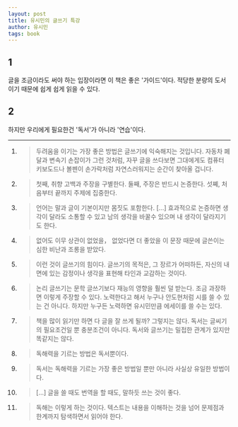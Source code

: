 ```yaml
---
layout: post
title: 유시민의 글쓰기 특강
author: 유시민
tags: book
---
```


## 1
글을 조금이라도 써야 하는 입장이라면 이 책은 좋은 '가이드'이다. 적당한 분량의 도서이기 때문에 쉽게 쉽게 읽을 수 있다.

## 2
하지만 우리에게 필요한건 '독서'가 아니라 '연습'이다.

---

1. > 두려움을 이기는 가장 좋은 방법은 글쓰기에 익숙해지는 것입니다. 자동차 폐달과 변속기 손잡이가 그런 것처럼, 자꾸 글을 쓰다보면 그대에게도 컴퓨터 키보도드나 볼펜이 손가락처럼 자연스러워지는 순간이 찾아올 겁니다.

2. > 첫째, 취향 고백과 주장을 구별한다. 둘째, 주장은 반드시 논증한다. 섯쪠, 처음부터 끝까지 주제에 집중한다.

3. > 언어는 말과 글이 기본이지만 몸짓도 포함한다. [...] 효과적으로 논증하면 생각이 달라도 소통할 수 있고 남의 생각을 바꿀수 있으며 내 생각이 달라지기도 한다.

4. > 없어도 이무 상관이 없었을， 없었다면 더 좋았을 이 문장 때문에 글쓴이는 심한 비난과 조롱을 받았다.

5. > 이런 것이 글쓰기의 힘이다. 글쓰기의 목적은, 그 장르가 어떠하든, 자신의 내면에 있는 감정이나 생각을 표현해 타인과 교감하는 것이다.

6. > 논리 글쓰기는 문학 글쓰기보다 재능의 영향을 훨씬 덜 받는다. 조금 과장하면 이렇게 주장할 수 있다. 노력한다고 해서 누구나 안도현처럼 시를 쓸 수 있는 건 아니다. 하지만 누구든 노력하면 유시민만큼 에세이를 쓸 수는 있다.

7. > 책을 많이 읽기만 하면 다 글을 잘 쓰게 될까? 그렇지는 않다. 독서는 글씨기의 필요조건일 뿐 충분조건이 아니다. 독서와 글쓰기는 밀접한 관계가 있지만 똑같지는 않다.

8. > 독해력을 기르는 방법은 독서뿐이다.

9. > 독서는 독해력을 기르는 가장 좋은 방법일 뿐만 아니라 사실상 유일한 방법이다.

10. > [...] 글을 쓸 때도 번역을 할 때도, 말하듯 쓰는 것이 좋다.

11. > 독해는 이렇게 하는 것이다. 텍스트는 내용을 이해하는 것을 넘어 문제점과 한계까지 탐색하면서 읽어야 한다.
